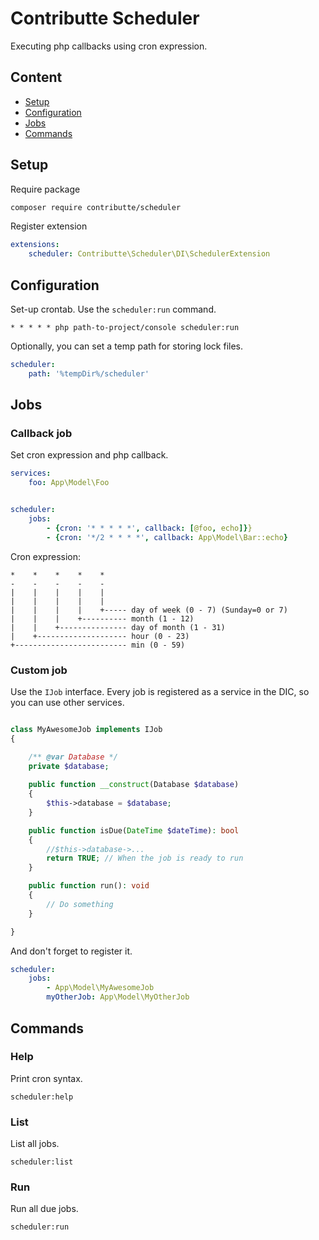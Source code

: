 # Contributte Scheduler

Executing php callbacks using cron expression.

## Content

- [Setup](#setup)
- [Configuration](#configuration)
- [Jobs](#jobs)
- [Commands](#commands)

## Setup

Require package

```bash
composer require contributte/scheduler
```

Register extension

```yaml
extensions:
    scheduler: Contributte\Scheduler\DI\SchedulerExtension
```

## Configuration

Set-up crontab. Use the `scheduler:run` command.

```
* * * * * php path-to-project/console scheduler:run
```

Optionally, you can set a temp path for storing lock files.

```yaml
scheduler:
    path: '%tempDir%/scheduler'
```

## Jobs

### Callback job

Set cron expression and php callback.

```yaml
services:
    foo: App\Model\Foo


scheduler:
    jobs:
        - {cron: '* * * * *', callback: [@foo, echo]}}
        - {cron: '*/2 * * * *', callback: App\Model\Bar::echo}
```

Cron expression:

    *    *    *    *    *
    -    -    -    -    -
    |    |    |    |    |
    |    |    |    |    |
    |    |    |    |    +----- day of week (0 - 7) (Sunday=0 or 7)
    |    |    |    +---------- month (1 - 12)
    |    |    +--------------- day of month (1 - 31)
    |    +-------------------- hour (0 - 23)
    +------------------------- min (0 - 59)

### Custom job

Use the `IJob` interface. Every job is registered as a service in the DIC, so you can use other services.

```php

class MyAwesomeJob implements IJob
{

	/** @var Database */
	private $database;
	
	public function __construct(Database $database)
	{
		$this->database = $database;
	}

	public function isDue(DateTime $dateTime): bool
	{
		//$this->database->...
		return TRUE; // When the job is ready to run
	}

	public function run(): void
	{
		// Do something
	}

}

```

And don't forget to register it.

```yaml
scheduler:
    jobs:
        - App\Model\MyAwesomeJob
        myOtherJob: App\Model\MyOtherJob
```

## Commands

### Help

Print cron syntax.

```
scheduler:help
```

### List

List all jobs.

```
scheduler:list
```

### Run

Run all due jobs.

```
scheduler:run
```

